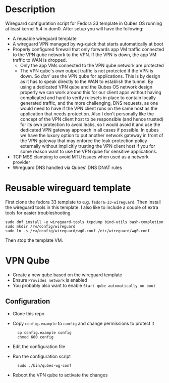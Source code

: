 # Description
Wireguard configuration script for Fedora 33 template in Qubes OS running at
least kernel 5.4 in dom0. After setup you will have the following:

* A reusable wireguard template
* A wireguard VPN managed by wg-quick that starts automatically at boot
* Properly configured firewall that only forwards app VM traffic connected to the VPN qube network to the VPN. If the VPN is down, the app VM traffic to WAN is dropped.
    * Only the app VMs connected to the VPN qube network are protected
    * The VPN qube's own output traffic is not protected if the VPN is down. So _don'_ use the VPN qube for applications. This is by design as it has to speak directly to the WAN to establish the tunnel. By using a dedicated VPN qube and the Qubes OS network design properly we can work around this for our client apps without having complicated and hard to verify rulesets in place to contain locally generated traffic, and the more challenging, DNS requests, as one would need to have if the VPN client runs on the same host as the application that needs protection. Also I don't personally like the concept of the VPN client host to be responsible (and hence trusted) for its own protection to avoid leaks, so I would avoid it and use the dedicated VPN gateway approach in all cases if possible. In qubes we have the luxury option to put another network gateway in front of the VPN gateway that may enforce the leak-protection policy externally without implicitly trusting the VPN client host if you for some reason want to use the VPN qube for sensitive applications.
* TCP MSS clamping to avoid MTU issues when used as a network provider
* Wireguard DNS handled via Qubes' DNS DNAT rules

# Reusable wireguard template
First clone the fedora 33 template to e.g. `fedora-33-wireguard`. Then install
the wireguard tools in this template. I also like to include a couple of extra
tools for easier troubleshooting.

    sudo dnf install -y wireguard-tools tcpdump bind-utils bash-completion
    sudo mkdir /rw/config/wireguard
    sudo ln -s /rw/config/wireguard/wg0.conf /etc/wireguard/wg0.conf

Then stop the template VM.

# VPN Qube
* Create a new qube based on the wireguard template
* Ensure `Provides network` is enabled
* You probably also want to enable `Start qube automatically on boot`

## Configuration
* Clone this repo
* Copy `config.example` to `config` and change permissions to protect it

        cp config.example config
        chmod 600 config

* Edit the configuration file
* Run the configuration script

        sudo ./bin/qubes-wg-conf
        
* Reboot the VPN qube to activate the changes
